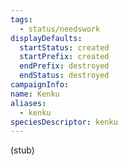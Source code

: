 ```yaml
---
tags:
  - status/needswork
displayDefaults:
  startStatus: created
  startPrefix: created
  endPrefix: destroyed
  endStatus: destroyed
campaignInfo: 
name: Kenku
aliases:
  - kenku
speciesDescriptor: kenku
---
```

(stub)